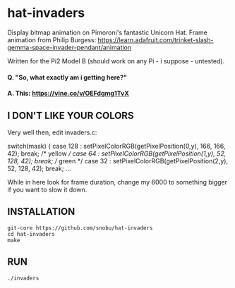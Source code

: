 # hat-invaders

Display bitmap animation on Pimoroni's fantastic Unicorn Hat.
Frame animation from Philip Burgess:
	https://learn.adafruit.com/trinket-slash-gemma-space-invader-pendant/animation

Written for the Pi2 Model B (should work on any Pi - i suppose - untested).

#### Q. "So, what exactly am i getting here?"
#### A. This: https://vine.co/v/OEFdgmg1TvX


## I DON'T LIKE YOUR COLORS
Very well then, edit invaders.c:

   switch(mask) {
                  case 128 : setPixelColorRGB(getPixelPosition(0,y), 166, 166, 42); break; /* yellow */
                  case 64  : setPixelColorRGB(getPixelPosition(1,y),  52, 128, 42); break; /* green */
                  case 32  : setPixelColorRGB(getPixelPosition(2,y),  52, 128, 42); break;
                ...

While in here look for frame duration, change my 6000 to something bigger if you want to slow it down.

## INSTALLATION
    git-core https://github.com/snobu/hat-invaders
    cd hat-invaders
    make
    
## RUN
    ./invaders
